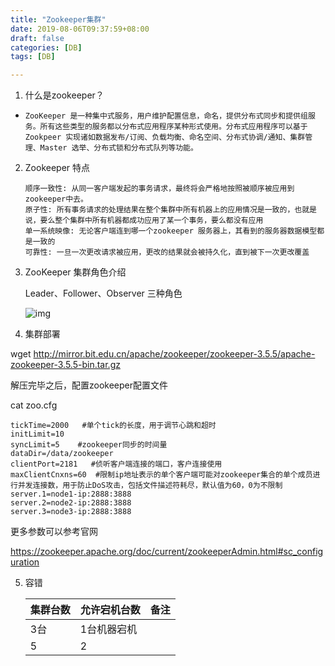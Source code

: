 ```yaml
---
title: "Zookeeper集群"
date: 2019-08-06T09:37:59+08:00
draft: false  
categories: [DB]
tags: [DB]

---
```


1. 什么是zookeeper？

<!--more-->

- ```
  ZooKeeper 是一种集中式服务，用户维护配置信息，命名，提供分布式同步和提供组服务。所有这些类型的服务都以分布式应用程序某种形式使用。分布式应用程序可以基于Zookpeer 实现诸如数据发布/订阅、负载均衡、命名空间、分布式协调/通知、集群管理、Master 选举、分布式锁和分布式队列等功能。 
  ```



2. Zookeeper 特点

   ```shell
   顺序一致性: 从同一客户端发起的事务请求，最终将会严格地按照被顺序被应用到zookeeper中去。
   原子性: 所有事务请求的处理结果在整个集群中所有机器上的应用情况是一致的，也就是说，要么整个集群中所有机器都成功应用了某一个事务，要么都没有应用
   单一系统映像: 无论客户端连到哪一个zookeeper 服务器上，其看到的服务器数据模型都是一致的
   可靠性: 一旦一次更改请求被应用，更改的结果就会被持久化，直到被下一次更改覆盖
   ```

3. ZooKeeper 集群角色介绍

   Leader、Follower、Observer 三种角色

   ![img](https://xing-blog.oss-cn-beijing.aliyuncs.com/2019-08-06-022100.jpg)

4.  集群部署

   wget http://mirror.bit.edu.cn/apache/zookeeper/zookeeper-3.5.5/apache-zookeeper-3.5.5-bin.tar.gz 

   解压完毕之后，配置zookeeper配置文件
   
   cat zoo.cfg
   ```shell
   tickTime=2000   #单个tick的长度，用于调节心跳和超时
   initLimit=10
   syncLimit=5    #zookeeper同步的时间量
   dataDir=/data/zookeeper   
   clientPort=2181   #侦听客户端连接的端口，客户连接使用
   maxClientCnxns=60  #限制ip地址表示的单个客户端可能对zookeeper集合的单个成员进行并发连接数，用于防止DoS攻击，包括文件描述符耗尽，默认值为60，0为不限制
   server.1=node1-ip:2888:3888
   server.2=node2-ip:2888:3888
   server.3=node3-ip:2888:3888
   ```
   
   更多参数可以参考官网
   
   https://zookeeper.apache.org/doc/current/zookeeperAdmin.html#sc_configuration
   
5. 容错

    

   | 集群台数 | 允许宕机台数 | 备注 |
   | -------- | ------------ | ---- |
   | 3台      | 1台机器宕机  |      |
   | 5        | 2            |      |







